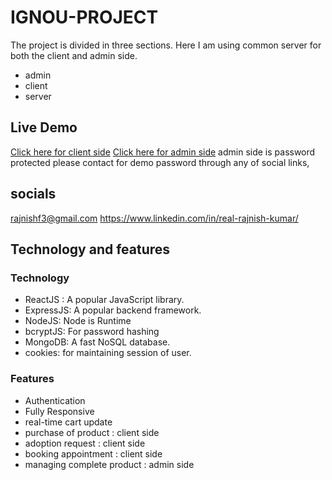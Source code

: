 # IGNOU-PROJECT

The project is divided in three sections. Here I am using common server for both the client and admin side.

- admin
- client
- server

## Live Demo

[Click here for client side](https://rj-cutepets.onrender.com/) 
[Click here for admin side](https://cutepets-admin.onrender.com/)
admin side is password protected please contact for demo password through any of social links,

## socials

<rajnishf3@gmail.com>
<https://www.linkedin.com/in/real-rajnish-kumar/>

## Technology and features

### Technology

- ReactJS : A popular JavaScript library.
- ExpressJS: A popular backend framework.
- NodeJS: Node is Runtime
- bcryptJS: For password hashing
- MongoDB: A fast NoSQL database.
- cookies: for maintaining session of user.

### Features

- Authentication
- Fully Responsive
- real-time cart update
- purchase of product : client side
- adoption request : client side
- booking appointment : client side
- managing complete product : admin side

